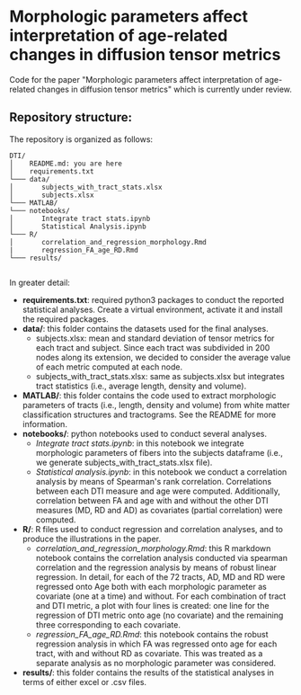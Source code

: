 # Morphologic parameters affect interpretation of age-related changes in diffusion tensor metrics
Code for the paper "Morphologic parameters affect interpretation of age-related changes in diffusion tensor metrics" which is currently under review.

## Repository structure:
The repository is organized as follows:
```
DTI/
│    README.md: you are here
│    requirements.txt
└─── data/
│       subjects_with_tract_stats.xlsx
│       subjects.xlsx
└─── MATLAB/     
└─── notebooks/
│       Integrate tract stats.ipynb   
│       Statistical Analysis.ipynb
└─── R/
│       correlation_and_regression_morphology.Rmd
|       regression_FA_age_RD.Rmd
└─── results/


```

In greater detail:

- **requirements.txt**: required python3 packages to conduct the reported statistical analyses. Create a virtual environment, activate it and install the required packages.
- **data/**: this folder contains the datasets used for the final analyses.
  - subjects.xlsx: mean and standard deviation of tensor metrics for each tract and subject. Since each tract was subdivided in 200 nodes along its extension, we decided to consider the average value of each metric computed at each node.
  - subjects_with_tract_stats.xlsx: same as subjects.xlsx but integrates tract statistics (i.e., average length, density and volume).
- **MATLAB/**: this folder contains the code used to extract morphologic parameters of tracts (i.e., length, density and volume) from white matter classification structures and tractograms. See the README for more information.
- **notebooks/**: python notebooks used to conduct several analyses.
  - *Integrate tract stats.ipynb*: in this notebook we integrate morphologic parameters of fibers into the subjects dataframe (i.e., we generate subjects_with_tract_stats.xlsx file).
  - *Statistical analysis.ipynb*: in this notebook we conduct a correlation analysis by means of Spearman's rank correlation. Correlations between each DTI measure and age were computed. Additionally, correlation between FA and age with and without the other DTI measures (MD, RD and AD) as covariates (partial correlation) were computed. 
- **R/**: R files used to conduct regression and correlation analyses, and to produce the illustrations in the paper.
  - *correlation_and_regression_morphology.Rmd*: this R markdown notebook contains the correlation analysis conducted via spearman correlation and the regression analysis by means of robust linear regression. In detail, for each of the 72 tracts, AD, MD and RD were regressed onto Age both with each morphologic parameter as covariate (one at a time) and without. For each combination of tract and DTI metric, a plot with four lines is created: one line for the regression of DTI metric onto age (no covariate) and the remaining three corresponding to each covariate.
  - *regression_FA_age_RD.Rmd*: this notebook contains the robust regression analysis in which FA was regressed onto age for each tract, with and without RD as covariate. This was treated as a separate analysis as no morphologic parameter was considered.
- **results/**: this folder contains the results of the statistical analyses in terms of either excel or .csv files.